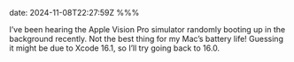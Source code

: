 date: 2024-11-08T22:27:59Z
%%%

I’ve been hearing the Apple Vision Pro simulator randomly booting up in the background recently. Not the best thing for my Mac’s battery life! Guessing it might be due to Xcode 16.1, so I’ll try going back to 16.0.
